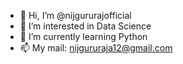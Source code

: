 - 👋 Hi, I’m @nijgururajofficial
- 👀 I’m interested in Data Science
- 🌱 I’m currently learning Python
- 📫 My mail: nijgururaja12@gmail.com

<!---
nijgururajofficial/nijgururajofficial is a ✨ special ✨ repository because its `README.md` (this file) appears on your GitHub profile.
You can click the Preview link to take a look at your changes.
--->
